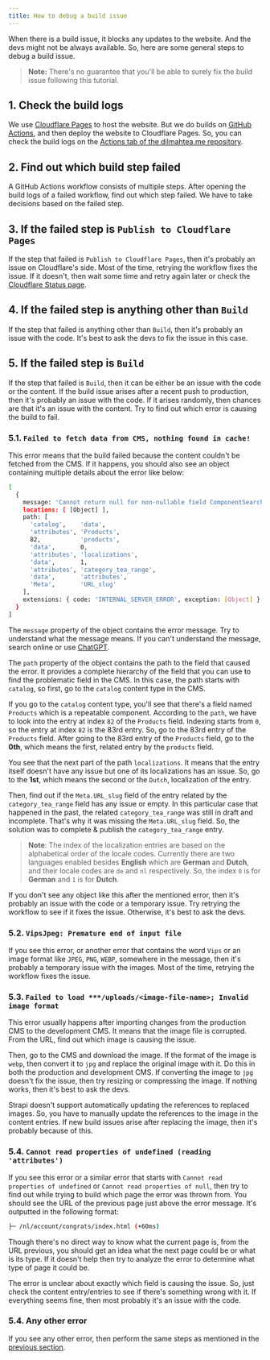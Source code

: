 ```yaml
---
title: How to debug a build issue
---
```


When there is a build issue, it blocks any updates to the website. And the devs might not be always available. So, here are some general steps to debug a build issue.

> **Note:** There's no guarantee that you'll be able to surely fix the build issue following this tutorial.

## 1. Check the build logs

We use [Cloudflare Pages](https://pages.cloudflare.com/) to host the website. But we do builds on [GitHub Actions](https://github.com/features/actions), and then deploy the website to Cloudflare Pages. So, you can check the build logs on the [Actions tab of the dilmahtea.me repository](https://github.com/dilmaheu/dilmahtea.me/actions).

## 2. Find out which build step failed

A GitHub Actions workflow consists of multiple steps. After opening the build logs of a failed workflow, find out which step failed. We have to take decisions based on the failed step.

## 3. If the failed step is `Publish to Cloudflare Pages`

If the step that failed is `Publish to Cloudflare Pages`, then it's probably an issue on Cloudflare's side. Most of the time, retrying the workflow fixes the issue. If it doesn't, then wait some time and retry again later or check the [Cloudflare Status page](https://www.cloudflarestatus.com/).

## 4. If the failed step is anything other than `Build`

If the step that failed is anything other than `Build`, then it's probably an issue with the code. It's best to ask the devs to fix the issue in this case.

## 5. If the failed step is `Build`

If the step that failed is `Build`, then it can be either be an issue with the code or the content. If the build issue arises after a recent push to production, then it's probably an issue with the code. If it arises randomly, then chances are that it's an issue with the content. Try to find out which error is causing the build to fail.

### 5.1. `Failed to fetch data from CMS, nothing found in cache!`

This error means that the build failed because the content couldn't be fetched from the CMS. If it happens, you should also see an object containing multiple details about the error like below:

```bash
[
  {
    message: 'Cannot return null for non-nullable field ComponentSearchEngineMeta.URL_slug.',
    locations: [ [Object] ],
    path: [
      'catalog',    'data',
      'attributes', 'Products',
      82,           'products',
      'data',       0,
      'attributes', 'localizations',
      'data',       1,
      'attributes', 'category_tea_range',
      'data',       'attributes',
      'Meta',       'URL_slug'
    ],
    extensions: { code: 'INTERNAL_SERVER_ERROR', exception: [Object] }
  }
]
```

The `message` property of the object contains the error message. Try to understand what the message means. If you can't understand the message, search online or use [ChatGPT](https://chat.openai.com/).

The `path` property of the object contains the path to the field that caused the error. It provides a complete hierarchy of the field that you can use to find the problematic field in the CMS. In this case, the path starts with `catalog`, so first, go to the `catalog` content type in the CMS.

If you go to the `catalog` content type, you'll see that there's a field named `Products` which is a repeatable component. According to the `path`, we have to look into the entry at index `82` of the `Products` field. Indexing starts from `0`, so the entry at index `82` is the 83rd entry. So, go to the 83rd entry of the `Products` field. After going to the 83rd entry of the `Products` field, go to the **0th**, which means the first, related entry by the `products` field.

You see that the next part of the path `localizations`. It means that the entry itself doesn't have any issue but one of its localizations has an issue. So, go to the **1st**, which means the second or the `Dutch`, localization of the entry.

Then, find out if the `Meta.URL_slug` field of the entry related by the `category_tea_range` field has any issue or empty. In this particular case that happened in the past, the related `category_tea_range` was still in draft and incomplete. That's why it was missing the `Meta.URL_slug` field. So, the solution was to complete & publish the `category_tea_range` entry.

> **Note**: The index of the localization entries are based on the alphabetical order of the locale codes. Currently there are two languages enabled besides **English** which are **German** and **Dutch**, and their locale codes are `de` and `nl` respectively. So, the index `0` is for **German** and `1` is for **Dutch**.

If you don't see any object like this after the mentioned error, then it's probably an issue with the code or a temporary issue. Try retrying the workflow to see if it fixes the issue. Otherwise, it's best to ask the devs.

### 5.2. `VipsJpeg: Premature end of input file`

If you see this error, or another error that contains the word `Vips` or an image format like `JPEG`, `PNG`, `WEBP`, somewhere in the message, then it's probably a temporary issue with the images. Most of the time, retrying the workflow fixes the issue.

### 5.3. `Failed to load ***/uploads/<image-file-name>; Invalid image format`

This error usually happens after importing changes from the production CMS to the development CMS. It means that the image file is corrupted. From the URL, find out which image is causing the issue.

Then, go to the CMS and download the image. If the format of the image is `webp`, then convert it to `jpg` and replace the original image with it. Do this in both the production and development CMS. If converting the image to `jpg` doesn't fix the issue, then try resizing or compressing the image. If nothing works, then it's best to ask the devs.

Strapi doesn't support automatically updating the references to replaced images. So, you have to manually update the references to the image in the content entries. If new build issues arise after replacing the image, then it's probably because of this.

### 5.4. `Cannot read properties of undefined (reading 'attributes')`

If you see this error or a similar error that starts with `Cannot read properties of undefined` or `Cannot read properties of null`, then try to find out while trying to build which page the error was thrown from. You should see the URL of the previous page just above the error message. It's outputted in the following format:

```bash
├─ /nl/account/congrats/index.html (+60ms)
```

Though there's no direct way to know what the current page is, from the URL previous, you should get an idea what the next page could be or what is its type. If it doesn't help then try to analyze the error to determine what type of page it could be.

The error is unclear about exactly which field is causing the issue. So, just check the content entry/entries to see if there's something wrong with it. If everything seems fine, then most probably it's an issue with the code.

### 5.4. Any other error

If you see any other error, then perform the same steps as mentioned in the [previous section](#53-cannot-read-properties-of-undefined-reading-attributes).
